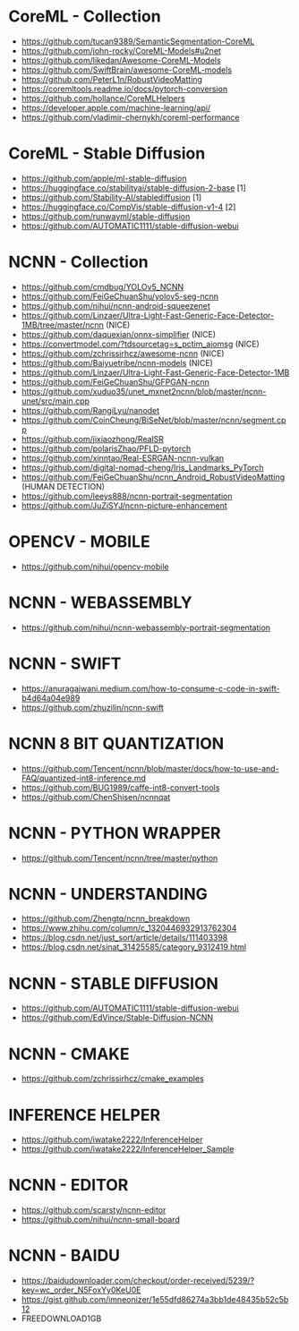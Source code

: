 # CoreML - Collection

- https://github.com/tucan9389/SemanticSegmentation-CoreML
- https://github.com/john-rocky/CoreML-Models#u2net
- https://github.com/likedan/Awesome-CoreML-Models
- https://github.com/SwiftBrain/awesome-CoreML-models
- https://github.com/PeterL1n/RobustVideoMatting
- https://coremltools.readme.io/docs/pytorch-conversion
- https://github.com/hollance/CoreMLHelpers
- https://developer.apple.com/machine-learning/api/
- https://github.com/vladimir-chernykh/coreml-performance

# CoreML - Stable Diffusion

- https://github.com/apple/ml-stable-diffusion
- https://huggingface.co/stabilityai/stable-diffusion-2-base [1]
- https://github.com/Stability-AI/stablediffusion [1]
- https://huggingface.co/CompVis/stable-diffusion-v1-4 [2]
- https://github.com/runwayml/stable-diffusion
- https://github.com/AUTOMATIC1111/stable-diffusion-webui

# NCNN - Collection

- https://github.com/cmdbug/YOLOv5_NCNN
- https://github.com/FeiGeChuanShu/yolov5-seg-ncnn
- https://github.com/nihui/ncnn-android-squeezenet 
- https://github.com/Linzaer/Ultra-Light-Fast-Generic-Face-Detector-1MB/tree/master/ncnn (NICE)
- https://github.com/daquexian/onnx-simplifier (NICE)
- https://convertmodel.com/?tdsourcetag=s_pctim_aiomsg (NICE)
- https://github.com/zchrissirhcz/awesome-ncnn (NICE)
- https://github.com/Baiyuetribe/ncnn-models (NICE)
- https://github.com/Linzaer/Ultra-Light-Fast-Generic-Face-Detector-1MB
- https://github.com/FeiGeChuanShu/GFPGAN-ncnn
- https://github.com/xuduo35/unet_mxnet2ncnn/blob/master/ncnn-unet/src/main.cpp
- https://github.com/RangiLyu/nanodet
- https://github.com/CoinCheung/BiSeNet/blob/master/ncnn/segment.cpp
- https://github.com/jixiaozhong/RealSR
- https://github.com/polarisZhao/PFLD-pytorch
- https://github.com/xinntao/Real-ESRGAN-ncnn-vulkan
- https://github.com/digital-nomad-cheng/Iris_Landmarks_PyTorch
- https://github.com/FeiGeChuanShu/ncnn_Android_RobustVideoMatting (HUMAN DETECTION)
- https://github.com/leeys888/ncnn-portrait-segmentation
- https://github.com/JuZiSYJ/ncnn-picture-enhancement

# OPENCV - MOBILE
- https://github.com/nihui/opencv-mobile

# NCNN - WEBASSEMBLY
- https://github.com/nihui/ncnn-webassembly-portrait-segmentation

# NCNN - SWIFT
- https://anuragajwani.medium.com/how-to-consume-c-code-in-swift-b4d64a04e989
- https://github.com/zhuzilin/ncnn-swift

# NCNN 8 BIT QUANTIZATION
- https://github.com/Tencent/ncnn/blob/master/docs/how-to-use-and-FAQ/quantized-int8-inference.md
- https://github.com/BUG1989/caffe-int8-convert-tools
- https://github.com/ChenShisen/ncnnqat

# NCNN - PYTHON WRAPPER
- https://github.com/Tencent/ncnn/tree/master/python

# NCNN - UNDERSTANDING
- https://github.com/Zhengtq/ncnn_breakdown
- https://www.zhihu.com/column/c_1320446932913762304
- https://blog.csdn.net/just_sort/article/details/111403398
- https://blog.csdn.net/sinat_31425585/category_9312419.html

# NCNN - STABLE DIFFUSION
- https://github.com/AUTOMATIC1111/stable-diffusion-webui
- https://github.com/EdVince/Stable-Diffusion-NCNN

# NCNN - CMAKE
- https://github.com/zchrissirhcz/cmake_examples

# INFERENCE HELPER
- https://github.com/iwatake2222/InferenceHelper
- https://github.com/iwatake2222/InferenceHelper_Sample

# NCNN - EDITOR
- https://github.com/scarsty/ncnn-editor
- https://github.com/nihui/ncnn-small-board

# NCNN - BAIDU
- https://baidudownloader.com/checkout/order-received/5239/?key=wc_order_N5FoxYy0KeU0E
- https://gist.github.com/imneonizer/1e55dfd86274a3bb1de48435b52c5b12
- FREEDOWNLOAD1GB


